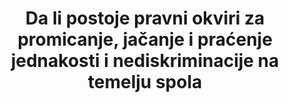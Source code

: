 ---
title: >-
  Da li postoje pravni okviri za promicanje, jačanje i praćenje jednakosti i nediskriminacije na temelju spola
permalink: /5-1-1/
sdg_goal: 5
layout: indicator
indicator: 5.1.1
indicator_variable: null
graph: null
graph_type_description: null
graph_status_notes: Policy  Judgement
variable_description: null
variable_notes: null
un_designated_tier: '3'
un_custodial_agency: 'UN  WOMEN,  World  Bank,  OECD  Development  Centre  (Partnering  Agencies:  OHCHR)'
target_id: '5.1'
has_metadata: true
goal_meta_link: 'http://unstats.un.org/sdgs/files/metadata-compilation/Metadata-Goal-5.pdf'
goal_meta_link_page: 2
indicator_name: >-
  Da li postoje pravni okviri za promicanje, jačanje i praćenje jednakosti i nediskriminacije na temelju spola
target: Zaustavljanje svih oblika diskriminacije svih žena i djevojaka posvuda.
source_title: null
source_notes: null
published: true  
rationale_interpretation: >-
  Zakoni i pravosudni sustavi oblikuju društvo osiguranjem odgovornosti, zaustavljanjem zloupotrebe moći i stvaranjem normi o tome što je prihvatljivo. Uklanjanje diskriminirajućih zakona i uspostavljanje zakona i politika koje promiču ravnopravnost spolova preduvjet je prestanka diskriminacije žena i djevojaka. @ @ Budući da ovaj pokazatelj prati zakone, usredotočen je na pravnu jednakost između žena i muškaraca, djevojaka i dječaka i slučajeva, kada pravni okviri promoviraju ravnopravnost spolova i osnaživanje žena. To ne znači da faktična nejednakost ne treba biti prioritetna. U stvari, čak i kada je diskriminacija zakonom izričito zabranjena, nejednaki rezultati između žena i muškaraca, dječaka i djevojčica mogu biti posljedica diskriminirajuće prakse koja sprječava žene i djevojke da uživaju svoja ljudska prava.  Većina pokazatelja predloženih za praćenje ciljeva u SDG5 i rodno povezanih pokazatelja za praćenje mjera u drugim ciljevima usmjereni su na ishode. Usredotočujući se na zakone, moguće je usporediti različite oblasti zakona koji se mjere prema točki 5.1 (npr. zakoni za sprečavanje seksualnog zlostavljanja) do stvarnih rezultata (stope seksualnog nasilja nad ženama i djevojčicama, mjerene u cilju 5.2). Prema tome, predloženi fokus na zakone i politike trebao bi nadopuniti pokazatelje ishoda koji su predloženi drugim mjerama u cilju 5 i mjerama vezanim za spol u drugim ciljevima.
indicator_definition: >-
  Pokazatelj mjeri postoje li nacionalni zakoni za promicanje ravnopravnosti spolova i nediskriminacije žena i djevojaka. Područja zakona koja se prate kao dio ovog pokazatelja su orijentacijski, ali mogu uključivati: da li je zajamčena jednaka plaća za rad
---